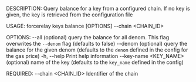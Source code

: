 DESCRIPTION:
Query balance for a key from a configured chain. If no key is given, the key is retrieved from the
configuration file

USAGE:
    forcerelay keys balance [OPTIONS] --chain <CHAIN_ID>

OPTIONS:
        --all                    (optional) query the balance for all denom. This flag overwrites
                                 the `--denom` flag (defaults to false)
        --denom <DENOM>          (optional) query the balance for the given denom (defaults to the
                                 `denom` defined in the config for the gas price)
    -h, --help                   Print help information
        --key-name <KEY_NAME>    (optional) name of the key (defaults to the `key_name` defined in
                                 the config)

REQUIRED:
        --chain <CHAIN_ID>    Identifier of the chain
